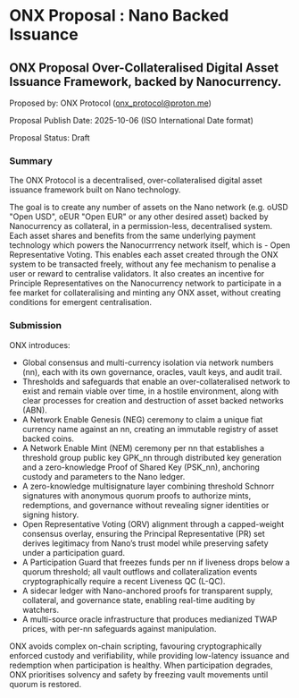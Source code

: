 # ONX Proposal : Nano Backed Issuance 

## ONX Proposal Over-Collateralised Digital Asset Issuance Framework, backed by Nanocurrency.

Proposed by: ONX Protocol (onx_protocol@proton.me)

Proposal Publish Date: 2025-10-06 (ISO International Date format)

Proposal Status: Draft

### Summary

The ONX Protocol is a decentralised, over-collateralised digital asset issuance framework built on Nano technology. 

The goal is to create any number of assets on the Nano network (e.g. oUSD "Open USD", oEUR "Open EUR" or any other desired asset) backed by Nanocurrency as collateral, in a permission-less, decentralised system. Each asset shares and benefits from the same underlying payment technology which powers the Nanocurrrency network itself, which is - Open Representative Voting. This enables each asset created through the ONX system to be transacted freely, without any fee mechanism to penalise a user or reward to centralise validators. It also creates an incentive for Principle Representatives on the Nanocurrency network to participate in a fee market for collateralising and minting any ONX asset, without creating conditions for emergent centralisation.

### Submission

ONX introduces:

- Global consensus and multi-currency isolation via network numbers (nn), each with its own governance, oracles, vault keys, and audit trail.
- Thresholds and safeguards that enable an over-collateralised network to exist and remain viable over time, in a hostile environment, along with clear processes for creation and destruction of asset backed networks (ABN).
- A Network Enable Genesis (NEG) ceremony to claim a unique fiat currency name against an nn, creating an immutable registry of asset backed coins.
- A Network Enable Mint (NEM) ceremony per nn that establishes a threshold group public key GPK_nn through distributed key generation and a zero-knowledge Proof of Shared Key (PSK_nn), anchoring custody and parameters to the Nano ledger.
- A zero-knowledge multisignature layer combining threshold Schnorr signatures with anonymous quorum proofs to authorize mints, redemptions, and governance without revealing signer identities or signing history.
- Open Representative Voting (ORV) alignment through a capped-weight consensus overlay, ensuring the Principal Representative (PR) set derives legitimacy from Nano’s trust model while preserving safety under a participation guard.
- A Participation Guard that freezes funds per nn if liveness drops below a quorum threshold; all vault outflows and collateralization events cryptographically require a recent Liveness QC (L-QC).
- A sidecar ledger with Nano-anchored proofs for transparent supply, collateral, and governance state, enabling real-time auditing by watchers.
- A multi-source oracle infrastructure that produces medianized TWAP prices, with per-nn safeguards against manipulation.

ONX avoids complex on-chain scripting, favouring cryptographically enforced custody and verifiability, while providing low-latency issuance and redemption when participation is healthy. When participation degrades, ONX prioritises solvency and safety by freezing vault movements until quorum is restored.
